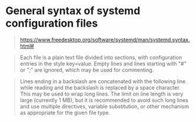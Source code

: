 # General syntax of systemd configuration files

> <https://www.freedesktop.org/software/systemd/man/systemd.syntax.html#>

> Each file is a plain text file divided into sections, with configuration entries in the style key=value. 
> Empty lines and lines starting with "#" or ";" are ignored, which may be used for commenting.

> Lines ending in a backslash are concatenated with the following line while reading and the backslash is replaced by a space character. 
> This may be used to wrap long lines. The limit on line length is very large (currently 1 MB), 
> but it is recommended to avoid such long lines and use multiple directives, variable substitution, 
> or other mechanism as appropriate for the given file type.

